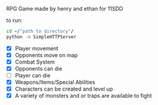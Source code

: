 RPG Game
made by henry and ethan for 11SDD

to run:

```bash
cd ~/"path to directory"/
python -m SimpleHTTPServer
```

- [x] Player movement
- [x] Opponents move on map
- [x] Combat System
- [x] Opponents can die
- [ ] Player can die
- [x] Weapons/Items/Special Abilities
- [x] Characters can be created and level up
- [x] A variety of monsters and or traps are available to fight
